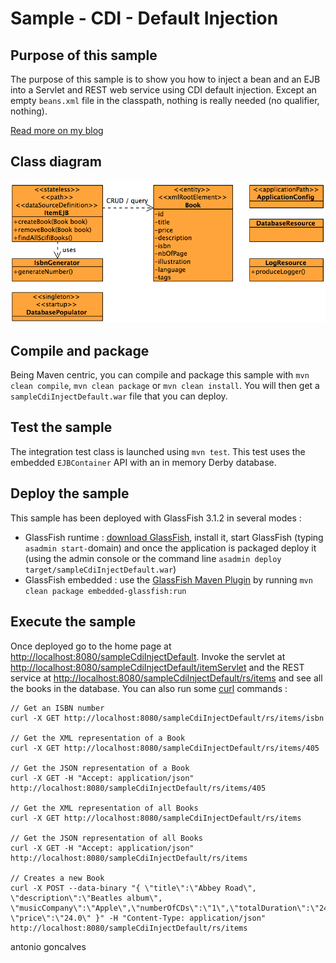 # Sample - CDI - Default Injection

## Purpose of this sample

The purpose of this sample is to show you how to inject a bean and an EJB into a Servlet and REST web service using CDI default injection. Except an empty `beans.xml` file in the classpath, nothing is really needed (no qualifier, nothing).

[Read more on my blog](http://agoncal.wordpress.com/2012/01/16/wytiwyr-what-you-test-is-what-you-run/)

## Class diagram

![image](https://github.com/agoncal/agoncal-sample-arquilian/raw/master/01-wytiwyr/src/main/webapp/classdiag.png)

## Compile and package

Being Maven centric, you can compile and package this sample with `mvn clean compile`, `mvn clean package` or `mvn clean install`. You will then get a `sampleCdiInjectDefault.war` file that you can deploy.

## Test the sample

The integration test class is launched using `mvn test`. This test uses the embedded `EJBContainer` API with an in memory Derby database.

## Deploy the sample

This sample has been deployed with GlassFish 3.1.2 in several modes :

* GlassFish runtime : [download GlassFish](http://glassfish.java.net/public/downloadsindex.html), install it, start GlassFish (typing `asadmin start-`domain) and once the application is packaged deploy it (using the admin console or the command line `asadmin deploy target/sampleCdiInjectDefault.war`)
* GlassFish embedded : use the [GlassFish Maven Plugin](http://maven-glassfish-plugin.java.net/) by running `mvn clean package embedded-glassfish:run`

## Execute the sample

Once deployed go to the home page at [http://localhost:8080/sampleCdiInjectDefault](). Invoke the servlet at [http://localhost:8080/sampleCdiInjectDefault/itemServlet]() and the REST service at [http://localhost:8080/sampleCdiInjectDefault/rs/items]() and see all the books in the database. You can also run some [curl](http://curl.haxx.se/) commands :

	// Get an ISBN number
	curl -X GET http://localhost:8080/sampleCdiInjectDefault/rs/items/isbn

	// Get the XML representation of a Book
	curl -X GET http://localhost:8080/sampleCdiInjectDefault/rs/items/405

	// Get the JSON representation of a Book
	curl -X GET -H "Accept: application/json" http://localhost:8080/sampleCdiInjectDefault/rs/items/405

	// Get the XML representation of all Books
	curl -X GET http://localhost:8080/sampleCdiInjectDefault/rs/items

	// Get the JSON representation of all Books
	curl -X GET -H "Accept: application/json" http://localhost:8080/sampleCdiInjectDefault/rs/items

	// Creates a new Book
	curl -X POST --data-binary "{ \"title\":\"Abbey Road\", \"description\":\"Beatles album\", \"musicCompany\":\"Apple\",\"numberOfCDs\":\"1\",\"totalDuration\":\"241\", \"price\":\"24.0\" }" -H "Content-Type: application/json" http://localhost:8080/sampleCdiInjectDefault/rs/items

<div class="footer">
    <span class="footerTitle"><span class="uc">a</span>ntonio <span class="uc">g</span>oncalves</span>
</div>